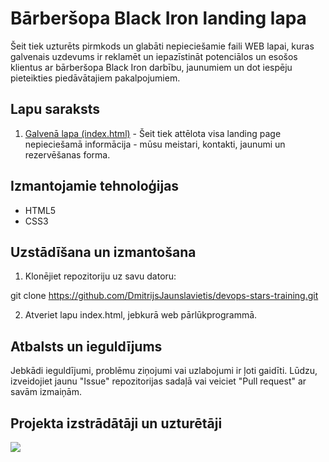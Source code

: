 # Bārberšopa Black Iron landing lapa

Šeit tiek uzturēts pirmkods un glabāti nepieciešamie faili WEB lapai, kuras galvenais uzdevums ir reklamēt un iepazīstināt potenciālos un esošos klientus ar bārberšopa Black Iron darbību, jaunumiem un dot iespēju pieteikties piedāvātajiem pakalpojumiem.

## Lapu saraksts

1. [Galvenā lapa (index.html)](index.html) - Šeit tiek attēlota visa landing page nepieciešamā informācija - mūsu meistari, kontakti, jaunumi un rezervēšanas forma.

## Izmantojamie tehnoloģijas

- HTML5
- CSS3

## Uzstādīšana un izmantošana

1. Klonējiet repozitoriju uz savu datoru:

git clone https://github.com/DmitrijsJaunslavietis/devops-stars-training.git

2. Atveriet lapu index.html, jebkurā web pārlūkprogrammā.

## Atbalsts un ieguldījums

Jebkādi ieguldījumi, problēmu ziņojumi vai uzlabojumi ir ļoti gaidīti. Lūdzu, izveidojiet jaunu "Issue" repozitorijas sadaļā vai veiciet "Pull request" ar savām izmaiņām.

## Projekta izstrādātāji un uzturētāji

<a href="https://github.com/dmitrijsjaunslavietis/devops-stars-training/graphs/contributors">
  <img src="https://contrib.rocks/image?repo=dmitrijsjaunslavietis/devops-stars-training" />
</a>
